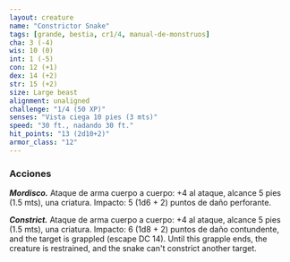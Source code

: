 ```yaml
---
layout: creature
name: "Constrictor Snake"
tags: [grande, bestia, cr1/4, manual-de-monstruos]
cha: 3 (-4)
wis: 10 (0)
int: 1 (-5)
con: 12 (+1)
dex: 14 (+2)
str: 15 (+2)
size: Large beast
alignment: unaligned
challenge: "1/4 (50 XP)"
senses: "Vista ciega 10 pies (3 mts)"
speed: "30 ft., nadando 30 ft."
hit_points: "13 (2d10+2)"
armor_class: "12"
---
```


### Acciones

***Mordisco.*** Ataque de arma cuerpo a cuerpo: +4 al ataque, alcance 5 pies (1.5 mts), una criatura. Impacto: 5 (1d6 + 2) puntos de daño perforante.

***Constrict.*** Ataque de arma cuerpo a cuerpo: +4 al ataque, alcance 5 pies (1.5 mts), una criatura. Impacto: 6 (1d8 + 2) puntos de daño contundente, and the target is grappled (escape DC 14). Until this grapple ends, the creature is restrained, and the snake can't constrict another target.